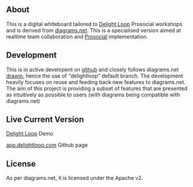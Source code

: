 About
-----
This is a digital whiteboard tailored to [Delight Loop](https://www.delightloop.com) Prosocial workshops and is derived from [diagrams.net](https://app.diagrams.net). This is a specialised version aimed at realtime team collaboration and [Prosocial](https://www.prosocial.world) implementation.


Development
-----------

This is in active developent on [github](https://github.com/internetscooter/delightloop) and closely follows diagrams.net [drawio](https://github.com/jgraph/drawio), hence the use of "delightloop" default branch. The development heavily focuses on reuse and feeding back new features to diagrams.net. The aim of this project is providing a subset of features that are presented as intuitively as possible to users (with diagrams being compatible with diagrams.net)

Live Current Version
--------------------

[Delight Loop](https://internetscooter.github.io/delightloop/src/main/webapp/?ui=min) Demo

[app.delightloop.com](http://app.delightloop.com/) Github page

License
-------
As per diagrams.net, it is licensed under the Apache v2.

